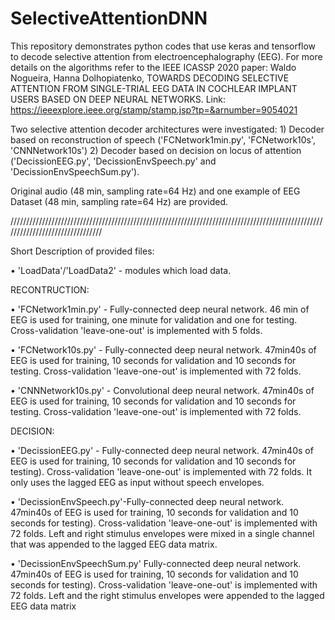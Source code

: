 # SelectiveAttentionDNN
This repository demonstrates python codes that use keras and tensorflow to decode selective attention from electroencephalography (EEG).
For more details on the algorithms refer to the IEEE ICASSP 2020 paper: Waldo Nogueira, Hanna Dolhopiatenko, TOWARDS DECODING SELECTIVE ATTENTION FROM SINGLE-TRIAL EEG DATA IN COCHLEAR IMPLANT USERS BASED ON DEEP NEURAL NETWORKS. Link: https://ieeexplore.ieee.org/stamp/stamp.jsp?tp=&arnumber=9054021

Two selective attention decoder architectures were investigated: 
    1) Decoder based on reconstruction of speech ('FCNetwork1min.py', 'FCNetwork10s', 'CNNNetwork10s')
    2) Decoder based on decision on locus of attention ('DecissionEEG.py', 'DecissionEnvSpeech.py' and 'DecissionEnvSpeechSum.py').

Original audio (48 min, sampling rate=64 Hz) and one example of EEG Dataset (48 min, sampling rate=64 Hz) are provided. 

////////////////////////////////////////////////////////////////////////////////////////////////////////////////////////////////

Short Description of provided files: 

• 'LoadData'/'LoadData2' - modules which load data.

RECONTRUCTION:

• 'FCNetwork1min.py' - Fully-connected deep neural network. 46 min of EEG is used for training, one minute for validation and one for testing. Cross-validation 'leave-one-out' is implemented with 5 folds. 

• 'FCNetwork10s.py' - Fully-connected deep neural network. 47min40s of EEG is used for training, 10 seconds for validation and 10 seconds for testing. Cross-validation 'leave-one-out' is implemented with 72 folds.

• 'CNNNetwork10s.py' - Convolutional deep neural network. 47min40s of EEG is used for training, 10 seconds for validation and 10 seconds for testing. Cross-validation 'leave-one-out' is implemented with 72 folds.

DECISION:

• 'DecissionEEG.py' - Fully-connected deep neural network.  47min40s of EEG is used for training, 10 seconds for validation and 10 seconds for testing). Cross-validation 'leave-one-out' is implemented with 72 folds. It only uses the lagged EEG as input without
speech envelopes.

• 'DecissionEnvSpeech.py'-Fully-connected deep neural network.  47min40s of EEG is used for training, 10 seconds for validation and 10 seconds for testing). Cross-validation 'leave-one-out' is implemented with 72 folds. Left and right stimulus envelopes were mixed in a single channel that was appended to the lagged EEG data matrix.

• 'DecissionEnvSpeechSum.py' Fully-connected deep neural network.  47min40s of EEG is used for training, 10 seconds for validation and 10 seconds for testing). Cross-validation 'leave-one-out' is implemented with 72 folds. Left and the right stimulus envelopes were appended to the lagged EEG data matrix
